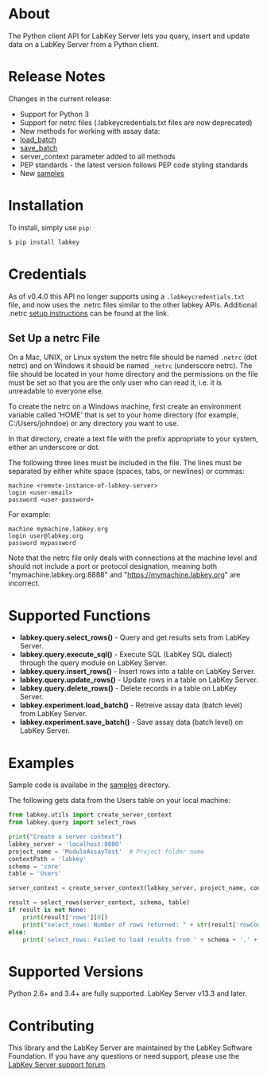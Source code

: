 # About
The Python client API for LabKey Server lets you query, insert and update data on a LabKey Server from a Python client.

# Release Notes

Changes in the current release:

- Support for Python 3
- Support for netrc files (.labkeycredentials.txt files are now deprecated)
- New methods for working with assay data: 
 - [load_batch](https://github.com/LabKey/labkey-api-python/tree/master/labkey/experment.py) 
 - [save_batch](https://github.com/LabKey/labkey-api-python/tree/master/labkey/experment.py)
- server_context parameter added to all methods
- PEP standards - the latest version follows PEP code styling standards
- New [samples](https://github.com/LabKey/labkey-api-python/tree/master/samples)

# Installation
To install, simply use `pip`:

```bash
$ pip install labkey
```

# Credentials
As of v0.4.0 this API no longer supports using a ``.labkeycredentials.txt`` file, and now uses the .netrc files similar to the other labkey APIs. Additional .netrc [setup instructions](https://www.labkey.org/wiki/home/Documentation/page.view?name=netrc) can be found at the link.

## Set Up a netrc File

On a Mac, UNIX, or Linux system the netrc file should be named ``.netrc`` (dot netrc) and on Windows it should be named ``_netrc`` (underscore netrc). The file should be located in your home directory and the permissions on the file must be set so that you are the only user who can read it, i.e. it is unreadable to everyone else.

To create the netrc on a Windows machine, first create an environment variable called ’HOME’ that is set to your home directory (for example, C:/Users/johndoe) or any directory you want to use.

In that directory, create a text file with the prefix appropriate to your system, either an underscore or dot.

The following three lines must be included in the file. The lines must be separated by either white space (spaces, tabs, or newlines) or commas:
```
machine <remote-instance-of-labkey-server>
login <user-email>
password <user-password>
```

For example:
```
machine mymachine.labkey.org
login user@labkey.org
password mypassword
```
Note that the netrc file only deals with connections at the machine level and should not include a port or protocol designation, meaning both "mymachine.labkey.org:8888" and "https://mymachine.labkey.org" are incorrect. 

# Supported Functions

- **labkey.query.select_rows()** - Query and get results sets from LabKey Server.
- **labkey.query.execute_sql()** - Execute SQL (LabKey SQL dialect) through the query module on LabKey Server.
- **labkey.query.insert_rows()** - Insert rows into a table on LabKey Server.
- **labkey.query.update_rows()** - Update rows in a table on LabKey Server.
- **labkey.query.delete_rows()** - Delete records in a table on LabKey Server.
- **labkey.experiment.load_batch()** - Retreive assay data (batch level) from LabKey Server.
- **labkey.experiment.save_batch()** - Save assay data (batch level) on LabKey Server. 

# Examples

Sample code is availabe in the [samples](https://github.com/LabKey/labkey-api-python/tree/experiment/samples) directory.

The following gets data from the Users table on your local machine:

```python
from labkey.utils import create_server_context
from labkey.query import select_rows

print("Create a server context")
labkey_server = 'localhost:8080'
project_name = 'ModuleAssayTest'  # Project folder name
contextPath = 'labkey'
schema = 'core'
table = 'Users'

server_context = create_server_context(labkey_server, project_name, contextPath, use_ssl=False)

result = select_rows(server_context, schema, table)
if result is not None:
    print(result['rows'][0])
    print("select_rows: Number of rows returned: " + str(result['rowCount']))
else:
    print('select_rows: Failed to load results from ' + schema + '.' + table)
```

# Supported Versions
Python 2.6+ and 3.4+ are fully supported.
LabKey Server v13.3 and later.

# Contributing
This library and the LabKey Server are maintained by the LabKey Software Foundation. If you have any questions or need support, please use the [LabKey Server support forum](https://www.labkey.org/wiki/home/page.view?name=support).

